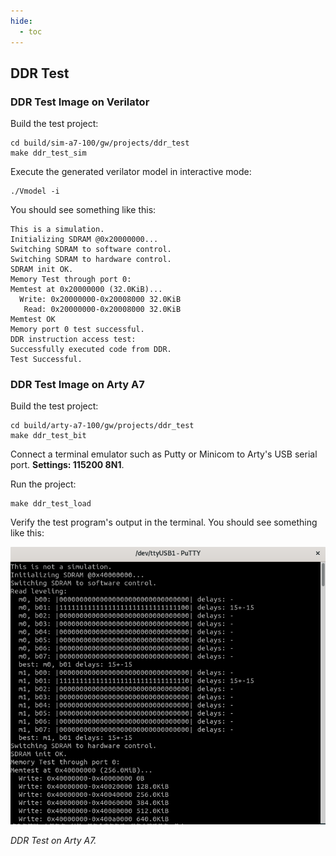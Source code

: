 ```yaml
---
hide:
  - toc
---
```


## DDR Test

### DDR Test Image on Verilator

Build the test project:
```
cd build/sim-a7-100/gw/projects/ddr_test
make ddr_test_sim
```
Execute the generated verilator model in interactive mode:
```
./Vmodel -i
```
You should see something like this:

```
This is a simulation.
Initializing SDRAM @0x20000000...
Switching SDRAM to software control.
Switching SDRAM to hardware control.
SDRAM init OK.
Memory Test through port 0:
Memtest at 0x20000000 (32.0KiB)...
  Write: 0x20000000-0x20008000 32.0KiB
   Read: 0x20000000-0x20008000 32.0KiB
Memtest OK
Memory port 0 test successful.
DDR instruction access test:
Successfully executed code from DDR.
Test Successful.
```

### DDR Test Image on Arty A7

Build the test project:
```
cd build/arty-a7-100/gw/projects/ddr_test
make ddr_test_bit
```
Connect a terminal emulator such as Putty or Minicom to Arty's USB serial port. **Settings: 115200 8N1**.

Run the project:
```
make ddr_test_load
```
Verify the test program's output in the terminal. You should see something like this:

![ddr_test on Arty - Putty Terminal](assets/ddr_test_arty.png)

*DDR Test on Arty A7.*
